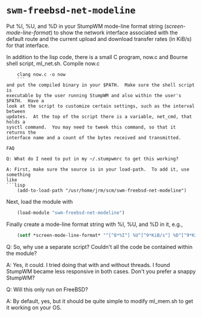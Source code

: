 # `swm-freebsd-net-modeline`

Put %I, %U, and %D in your StumpWM mode-line format string
(*screen-mode-line-format*) to show the network interface associated with the
default route and the current upload and download transfer rates (in KiB/s) for
that interface.

In addition to the lisp code, there is a small C program, now.c and Bourne shell
script, ml_net.sh.  Compile now.c
```shell
	clang now.c -o now
	```
and put the compiled binary in your $PATH.  Make sure the shell script is
executable by the user running StumpWM and also within the user's $PATH.  Have a
look at the script to customize certain settings, such as the interval between
updates.  At the top of the script there is a variable, net_cmd, that holds a
sysctl command.  You may need to tweek this command, so that it returns the
interface name and a count of the bytes received and transmitted.

FAQ

Q: What do I need to put in my ~/.stumpwmrc to get this working?

A: First, make sure the source is in your load-path.  To add it, use something
like
```lisp
    (add-to-load-path "/usr/home/jrm/scm/swm-freebsd-net-modeline")
```
Next, load the module with
```lisp
    (load-module "swm-freebsd-net-modeline")
```
Finally create a mode-line format string with %I, %U, and %D in it, e.g.,
```lisp
    (setf *screen-mode-line-format* "^[^8*%I^] %U^[^9*KiB/s^] %D^[^9*KiB/s^]"
```

Q: So, why use a separate script?  Couldn't all the code be contained within the
module?

A: Yes, it could.  I tried doing that with and without threads.  I found StumpWM
became less responsive in both cases.  Don't you prefer a snappy StumpWM?

Q: Will this only run on FreeBSD?

A: By default, yes, but it should be quite simple to modify ml_mem.sh to get it
working on your OS.
